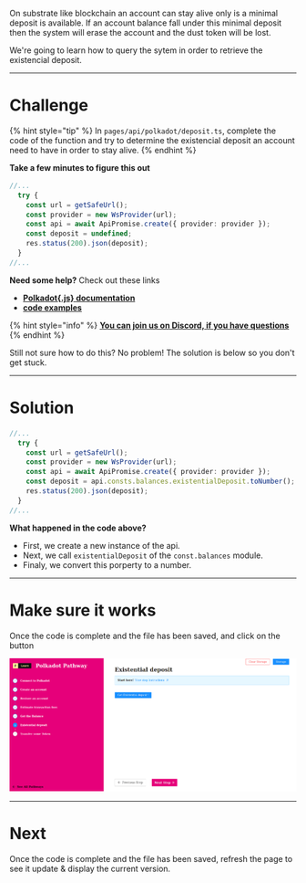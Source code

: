 On substrate like blockchain an account can stay alive only is a minimal deposit is available. If an account balance fall under this minimal deposit then the system will erase the account and the dust token will be lost.

We're going to learn how to query the sytem in order to retrieve the existencial deposit.

------------------------

# Challenge

{% hint style="tip" %}
In `pages/api/polkadot/deposit.ts`, complete the code of the function and try to determine the existencial deposit an account need to have in order to stay alive. 
{% endhint %}

**Take a few minutes to figure this out**

```typescript
//...
  try {
    const url = getSafeUrl();
    const provider = new WsProvider(url);
    const api = await ApiPromise.create({ provider: provider });
    const deposit = undefined;
    res.status(200).json(deposit);
  }
//...
```

**Need some help?** Check out these links
* [**Polkadot{.js} documentation**](https://polkadot.js.org/docs/)  
* [**code examples**](https://polkadot.js.org/docs/api/examples/promise/)  

{% hint style="info" %}
[**You can join us on Discord, if you have questions**](https://discord.gg/fszyM7K)
{% endhint %}

Still not sure how to do this? No problem! The solution is below so you don't get stuck.

------------------------

# Solution

```typescript
//...
  try {
    const url = getSafeUrl();
    const provider = new WsProvider(url);
    const api = await ApiPromise.create({ provider: provider });
    const deposit = api.consts.balances.existentialDeposit.toNumber();
    res.status(200).json(deposit);
  }
//...
```

**What happened in the code above?**
* First, we create a new instance of the api.
* Next, we call `existentialDeposit`  of the `const.balances` module.
* Finaly, we convert this porperty to a number.

------------------------

# Make sure it works

Once the code is complete and the file has been saved, and click on the button

![](../../../.gitbook/assets/pathways/polkadot/polkadot-deposit.gif)

-----------------------------

# Next

Once the code is complete and the file has been saved, refresh the page to see it update & display the current version.
